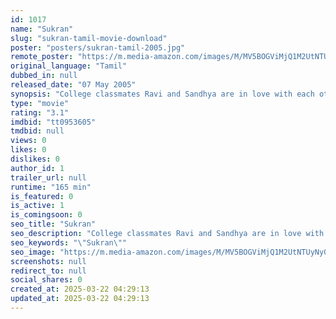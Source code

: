 ```yaml
---
id: 1017
name: "Sukran"
slug: "sukran-tamil-movie-download"
poster: "posters/sukran-tamil-2005.jpg"
remote_poster: "https://m.media-amazon.com/images/M/MV5BOGViMjQ1M2UtNTUyNy00MzI2LWFjMjEtNTBjMTNmMWEwZDc0XkEyXkFqcGdeQXVyMTEzNzg0Mjkx._V1_SX300.jpg"
original_language: "Tamil"
dubbed_in: null
released_date: "07 May 2005"
synopsis: "College classmates Ravi and Sandhya are in love with each other. But Sandhya's cruel stepmother wants to marry her off to her uncle, a rowdy and will go to any extent to stop them."
type: "movie"
rating: "3.1"
imdbid: "tt0953605"
tmdbid: null
views: 0
likes: 0
dislikes: 0
author_id: 1
trailer_url: null
runtime: "165 min"
is_featured: 0
is_active: 1
is_comingsoon: 0
seo_title: "Sukran"
seo_description: "College classmates Ravi and Sandhya are in love with each other. But Sandhya's cruel stepmother wants to marry her off to her uncle, a rowdy and will go to any extent to stop them."
seo_keywords: "\"Sukran\""
seo_image: "https://m.media-amazon.com/images/M/MV5BOGViMjQ1M2UtNTUyNy00MzI2LWFjMjEtNTBjMTNmMWEwZDc0XkEyXkFqcGdeQXVyMTEzNzg0Mjkx._V1_SX300.jpg"
screenshots: null
redirect_to: null
social_shares: 0
created_at: 2025-03-22 04:29:13
updated_at: 2025-03-22 04:29:13
---
```


